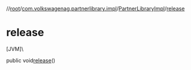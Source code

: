 //[root](../../../index.md)/[com.volkswagenag.partnerlibrary.impl](../index.md)/[PartnerLibraryImpl](index.md)/[release](release.md)

# release

[JVM]\

public void[release](release.md)()
